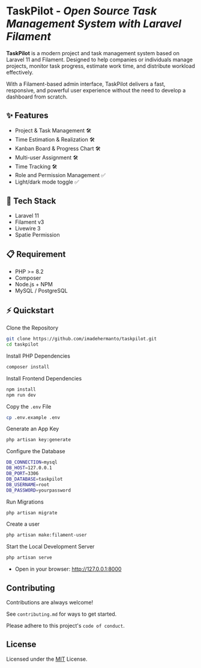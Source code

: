 
# TaskPilot - *Open Source Task Management System with Laravel Filament*



**TaskPilot** is a modern project and task management system based on Laravel 11 and Filament.
Designed to help companies or individuals manage projects, monitor task progress, estimate work time, and distribute workload effectively.

With a Filament-based admin interface, TaskPilot delivers a fast, responsive, and powerful user experience without the need to develop a dashboard from scratch.
## ✨ Features

- Project & Task Management 🛠️
- Time Estimation & Realization 🛠️
- Kanban Board & Progress Chart 🛠️
- Multi-user Assignment 🛠️
- Time Tracking 🛠️
- Role and Permission Management ✅
- Light/dark mode toggle ✅


##  🚀 Tech Stack

- Laravel 11
- Filament v3
- Livewire 3
- Spatie Permission


## 📋 Requirement
- PHP >= 8.2
- Composer
- Node.js + NPM
- MySQL / PostgreSQL
## ⚡ Quickstart
Clone the Repository
```bash
git clone https://github.com/imadehermanto/taskpilot.git
cd taskpilot
```

Install PHP Dependencies
```bash
composer install
```

Install Frontend Dependencies
```bash
npm install
npm run dev
```

Copy the `.env` File
```bash
cp .env.example .env
```

Generate an App Key
```bash
php artisan key:generate
```

Configure the Database
```Bash
DB_CONNECTION=mysql
DB_HOST=127.0.0.1
DB_PORT=3306
DB_DATABASE=taskpilot
DB_USERNAME=root
DB_PASSWORD=yourpassword
```

Run Migrations
```Bash
php artisan migrate
```

Create a user
```Bash
php artisan make:filament-user
```

Start the Local Development Server
```Bash
php artisan serve
```
- Open in your browser: http://127.0.0.1:8000



## Contributing

Contributions are always welcome!

See `contributing.md` for ways to get started.

Please adhere to this project's `code of conduct`.


## License
Licensed under the [MIT](https://choosealicense.com/licenses/mit/) License.
